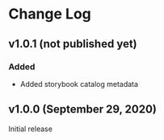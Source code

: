 # Change Log

## v1.0.1 (not published yet)

### Added

- Added storybook catalog metadata

## v1.0.0 (September 29, 2020)

Initial release
